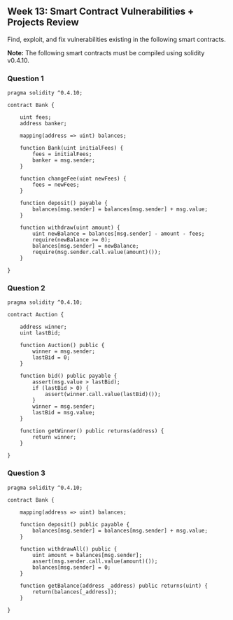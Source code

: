 ## Week 13: Smart Contract Vulnerabilities + Projects Review

Find, exploit, and fix vulnerabilities existing in the following smart contracts.

**Note:** The following smart contracts must be compiled using solidity v0.4.10.


### Question 1
```
pragma solidity ^0.4.10;

contract Bank {

    uint fees;
    address banker;

    mapping(address => uint) balances;

    function Bank(uint initialFees) {
        fees = initialFees;
        banker = msg.sender;
    }

    function changeFee(uint newFees) {
        fees = newFees;
    }

    function deposit() payable {
        balances[msg.sender] = balances[msg.sender] + msg.value;
    }

    function withdraw(uint amount) {
        uint newBalance = balances[msg.sender] - amount - fees;
        require(newBalance >= 0);
        balances[msg.sender] = newBalance;
        require(msg.sender.call.value(amount)());
    }

}
```


### Question 2
```
pragma solidity ^0.4.10;

contract Auction {
    
    address winner;
    uint lastBid;
    
    function Auction() public {
        winner = msg.sender;
        lastBid = 0;
    }

    function bid() public payable {
        assert(msg.value > lastBid);
        if (lastBid > 0) {
            assert(winner.call.value(lastBid)());
        }
        winner = msg.sender;
        lastBid = msg.value;
    }
    
    function getWinner() public returns(address) {
        return winner;
    }
    
}
```


### Question 3
```
pragma solidity ^0.4.10;

contract Bank {

    mapping(address => uint) balances;

    function deposit() public payable {
        balances[msg.sender] = balances[msg.sender] + msg.value;
    }

    function withdrawAll() public {
        uint amount = balances[msg.sender];
        assert(msg.sender.call.value(amount)());
        balances[msg.sender] = 0;
    }
    
    function getBalance(address _address) public returns(uint) {
        return(balances[_address]);
    }

}
```
